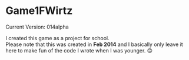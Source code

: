 Game1FWirtz
===========
Current Version: 014alpha

I created this game as a project for school.<br>
Please note that this was created in <b>Feb 2014</b> and I basically only leave it here to make fun of the code I wrote when I was younger. :blush:
